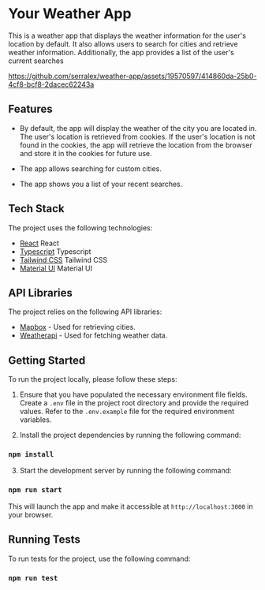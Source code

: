 # Your Weather App

This is a weather app that displays the weather information for the user's location by default. It also allows users to search for cities and retrieve weather information. Additionally, the app provides a list of the user's current searches


https://github.com/serralex/weather-app/assets/19570597/414860da-25b0-4cf8-bcf8-2dacec62243a



## Features

- By default, the app will display the weather of the city you are located in. The user's location is retrieved from cookies. If the user's location is not found in the cookies, the app will retrieve the location from the browser and store it in the cookies for future use.

- The app allows searching for custom cities.

- The app shows you a list of your recent searches.

## Tech Stack

The project uses the following technologies:

- [React](https://reactjs.org/) React
- [Typescript](https://www.typescriptlang.org) Typescript
- [Tailwind CSS](https://tailwindcss.com) Tailwind CSS
- [Material UI](https://material-ui.com) Material UI

## API Libraries

The project relies on the following API libraries:

- [Mapbox](https://www.mapbox.com/) - Used for retrieving cities.
- [Weatherapi](https://www.weatherapi.com/) - Used for fetching weather data.

## Getting Started

To run the project locally, please follow these steps:

1. Ensure that you have populated the necessary environment file fields. Create a `.env` file in the project root directory and provide the required values. Refer to the `.env.example` file for the required environment variables.

2. Install the project dependencies by running the following command:

### `npm install`

3. Start the development server by running the following command:

### `npm run start`

This will launch the app and make it accessible at `http://localhost:3000` in your browser.

## Running Tests

To run tests for the project, use the following command:

### `npm run test`
